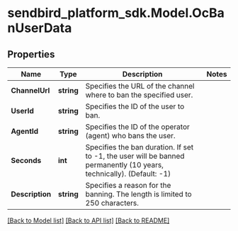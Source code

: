 
# sendbird_platform_sdk.Model.OcBanUserData

## Properties

Name | Type | Description | Notes
------------ | ------------- | ------------- | -------------
**ChannelUrl** | **string** | Specifies the URL of the channel where to ban the specified user. | 
**UserId** | **string** | Specifies the ID of the user to ban. | 
**AgentId** | **string** | Specifies the ID of the operator (agent) who bans the user. | 
**Seconds** | **int** | Specifies the ban duration. If set to -1, the user will be banned permanently (10 years, technically). (Default: -1) | 
**Description** | **string** | Specifies a reason for the banning. The length is limited to 250 characters. | 

[[Back to Model list]](../README.md#documentation-for-models)
[[Back to API list]](../README.md#documentation-for-api-endpoints)
[[Back to README]](../README.md)

